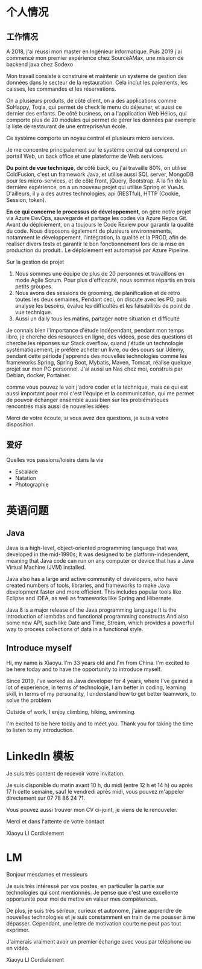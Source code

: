 # 个人情况

## 工作情况

A 2018, j'ai réussi mon master en Ingénieur informatique. Puis 2019 j'ai commencé mon premier expérience chez SourceAMax, une mission de backend java chez Sodexo

Mon travail consiste à construire et maintenir un système de gestion des données dans le secteur de la restauration. Cela inclut les paiements, les caisses, les commandes et les réservations.

On a plusieurs produits, de côté client, on a des applications comme SoHappy, Toqla, qui permet de check le menu du déjeuner, et aussi ce dernier des enfants. De côté business, on a l'application Web Hélios, qui comporte plus de 20 modules qui permet de gérer les données par exemple la liste de restaurant de une entreprise/un école.

Ce système comporte un noyau central et plusieurs micro services.

Je me concentre principalement sur le système central qui comprend un portail Web, un back office et une plateforme de Web services.

**Du point de vue technique**, de côté back, ou j'ai travaille 80%, on utilise ColdFusion, c'est un framework Java, et utilise aussi SQL server, MongoDB pour les micro-services, et de côté front, jQuery, Bootstrap. A la fin de la dernière expérience, on a un nouveau projet qui utilise Spring et VueJs. D'ailleurs, il y a des autres technologies, api (RESTful), HTTP (Cookie, Session, token).

**En ce qui concerne le processus de développement**, on gère notre projet via Azure DevOps, sauvegarde et partage les codes via Azure Repos Git. Avant du déploiement, on a toujours le Code Review pour garantir la qualité du code. Nous disposons également de plusieurs environnements, notamment le développement, l'intégration, la qualité et la PROD, afin de réaliser divers tests et garantir le bon fonctionnement lors de la mise en production du produit.. Le déploiement est automatisé par Azure Pipeline.

Sur la gestion de projet
1. Nous sommes une équipe de plus de 20 personnes et travaillons en mode Agile Scrum. Pour plus d'efficacité, nous sommes répartis en trois petits groupes.
2. Nous avons des sessions de grooming, de planification et de rétro toutes les deux semaines, Pendant ceci, on discute avec les PO, puis analyse les besoins, évalue les difficultés et les faisabilités de point de vue technique.
3. Aussi un daily tous les matins, partager notre situation et difficulté

Je connais bien l'importance d'étude indépendant, pendant mon temps libre, je cherche des resources en ligne, des vidéos, pose des questions et cherche les réponses sur Stack overflow, quand j'étude un technologie systématiquement, je préfère acheter un livre, ou des cours sur Udemy, pendant cette période j'apprends des nouvelles technologies comme les frameworks Spring, Spring Boot, Mybatis, Maven, Tomcat, réalise quelque projet sur mon PC personnel. J'ai aussi un Nas chez moi, construis par Debian, docker, Portainer.


comme vous pouvez le voir j'adore coder et la technique, mais ce qui est aussi important pour moi c'est l'équipe et la communication, qui me permet de pouvoir échanger ensemble aussi bien sur les problématiques rencontrés mais aussi de nouvelles idées


Merci de votre écoute, si vous avez des questions, je suis à votre disposition.

## 爱好

Quelles vos passions/loisirs dans la vie
- Escalade
- Natation
- Photographie

# 英语问题

## Java

Java is a high-level, object-oriented programming language that was developed in the mid-1990s, It was designed to be platform-independent, meaning that Java code can run on any computer or device that has a Java Virtual Machine (JVM) installed.

Java also has a large and active community of developers, who have created numbers of tools, libraries, and frameworks to make Java development faster and more efficient. This includes popular tools like Eclipse and IDEA, as well as frameworks like Spring and Hibernate.

Java 8 is a major release of the Java programming language
It is the introduction of lambdas and functional programming constructs
And also some new API, such like Date and Time, Stream, which provides a powerful way to process collections of data in a functional style.

## Introduce myself

Hi, my name is Xiaoyu. I'm 33 years old and I'm from China. I'm excited to be here today and to have the opportunity to introduce myself.

Since 2019, I've worked as Java developer for 4 years, where I've gained a lot of experience, in terms of technologie, l am better in coding, learning skill, in terms of my personality, I understand how to get better teamwork, to solve the problem

Outside of work, I enjoy climbing, hiking, swimming.

I'm excited to be here today and to meet you. Thank you for taking the time to listen to my introduction.

# LinkedIn 模板

Je suis très content de recevoir votre invitation.

Je suis disponible du matin avant 10 h, du midi (entre 12 h et 14 h) ou après 17 h cette semaine, sauf le vendredi après midi, vous pouvez m'appeler directement sur 07 78 86 24 71.

Vous pouvez aussi trouver mon CV ci-joint, je viens de le renouveler.

Merci et dans l'attente de votre contact

Xiaoyu LI
Cordialement

# LM

Bonjour mesdames et messieurs

Je suis très intéressé par vos postes, en particulier la partie sur technologies qui sont mentionnés. Je pense que c'est une excellente opportunité pour moi de mettre en valeur mes compétences. 

De plus, je suis très sérieux, curieux et autonome, j'aime apprendre de nouvelles technologies et je suis constamment en train de me pousser à me dépasser. Cependant, une lettre de motivation courte ne peut pas tout exprimer. 

J'aimerais vraiment avoir un premier échange avec vous par téléphone ou en vidéo.

Xiaoyu LI
Cordialement


